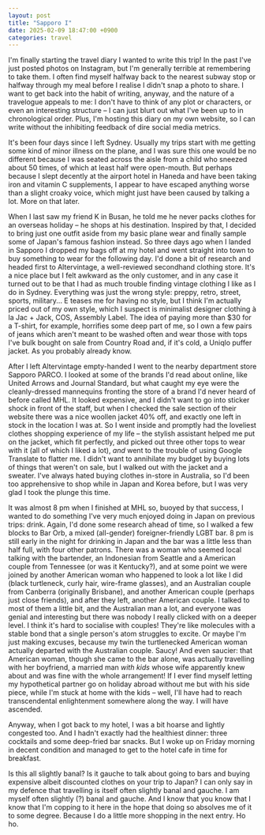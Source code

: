 ```yaml
---
layout: post
title: "Sapporo I"
date: 2025-02-09 18:47:00 +0900
categories: travel
---
```


I'm finally starting the travel diary I wanted to write this trip! In the past I've just posted photos on Instagram, but I'm generally terrible at remembering to take them. I often find myself halfway back to the nearest subway stop or halfway through my meal before I realise I didn't snap a photo to share. I want to get back into the habit of writing, anyway, and the nature of a travelogue appeals to me: I don't have to think of any plot or characters, or even an interesting structure – I can just blurt out what I've been up to in chronological order. Plus, I'm hosting this diary on my own website, so I can write without the inhibiting feedback of dire social media metrics. 

It's been four days since I left Sydney. Usually my trips start with me getting some kind of minor illness on the plane, and I was sure this one would be no different because I was seated across the aisle from a child who sneezed about 50 times, of which at least half were open-mouth. But perhaps because I slept decently at the airport hotel in Haneda and have been taking iron and vitamin C supplements, I appear to have escaped anything worse than a slight croaky voice, which might just have been caused by talking a lot. More on that later.

When I last saw my friend K in Busan, he told me he never packs clothes for an overseas holiday – he shops at his destination. Inspired by that, I decided to bring just one outfit aside from my basic plane wear and finally sample some of Japan's famous fashion instead. So three days ago when I landed in Sapporo I dropped my bags off at my hotel and went straight into town to buy something to wear for the following day. I'd done a bit of research and headed first to Altervintage, a well-reviewed secondhand clothing store. It's a nice place but I felt awkward as the only customer, and in any case it turned out to be that I had as much trouble finding vintage clothing I like as I do in Sydney. Everything was just the wrong style: preppy, retro, street, sports, military... E teases me for having no style, but I think I'm actually priced out of my own style, which I suspect is minimalist designer clothing à la Jac + Jack, COS, Assembly Label. The idea of paying more than $30 for a T-shirt, for example, horrifies some deep part of me, so I own a few pairs of jeans which aren't meant to be washed often and wear those with tops I've bulk bought on sale from Country Road and, if it's cold, a Uniqlo puffer jacket. As you probably already know.

After I left Altervintage empty-handed I went to the nearby department store Sapporo PARCO. I looked at some of the brands I'd read about online, like United Arrows and Journal Standard, but what caught my eye were the cleanly-dressed mannequins fronting the store of a brand I'd never heard of before called MHL. It looked expensive, and I didn't want to go into sticker shock in front of the staff, but when I checked the sale section of their website there was a nice woollen jacket 40% off, and exactly one left in stock in the location I was at. So I went inside and promptly had the loveliest clothes shopping experience of my life – the stylish assistant helped me put on the jacket, which fit perfectly, and picked out three other tops to wear with it (all of which I liked a lot), *and* went to the trouble of using Google Translate to flatter me. I didn't want to annihilate my budget by buying lots of things that weren't on sale, but I walked out with the jacket and a sweater. I've always hated buying clothes in-store in Australia, so I'd been too apprehensive to shop while in Japan and Korea before, but I was very glad I took the plunge this time.

It was almost 8 pm when I finished at MHL so, buoyed by that success, I wanted to do something I've very much enjoyed doing in Japan on previous trips: drink. Again, I'd done some research ahead of time, so I walked a few blocks to Bar Orb, a mixed (all-gender) foreigner-friendly LGBT bar. 8 pm is still early in the night for drinking in Japan and the bar was a little less than half full, with four other patrons. There was a woman who seemed local talking with the bartender, an Indonesian from Seattle and a American couple from Tennessee (or was it Kentucky?), and at some point we were joined by another American woman who happened to look a lot like I did (black turtleneck, curly hair, wire-frame glasses), and an Australian couple from Canberra (originally Brisbane), and another American couple (perhaps just close friends), and after they left, another American couple. I talked to most of them a little bit, and the Australian man a lot, and everyone was genial and interesting but there was nobody I really clicked with on a deeper level. I think it's hard to socialise with couples! They're like molecules with a stable bond that a single person's atom struggles to excite. Or maybe I'm just making excuses, because my twin the turtlenecked American woman actually departed with the Australian couple. Saucy! And even saucier: that American woman, though she came to the bar alone, was actually travelling with her boyfriend, a married man *with kids* whose wife apparently knew about and was fine with the whole arrangement! If I ever find myself letting my hypothetical partner go on holiday abroad without me but with his side piece, while I'm stuck at home with the kids – well, I'll have had to reach transcendental enlightenment somewhere along the way. I will have ascended.

Anyway, when I got back to my hotel, I was a bit hoarse and lightly congested too. And I hadn't exactly had the healthiest dinner: three cocktails and some deep-fried bar snacks. But I woke up on Friday morning in decent condition and managed to get to the hotel cafe in time for breakfast.

Is this all slightly banal? Is it gauche to talk about going to bars and buying expensive albeit discounted clothes on your trip to Japan? I can only say in my defence that travelling is itself often slightly banal and gauche. I am myself often slightly (?) banal and gauche. And I know that you know that I know that I'm copping to it here in the hope that doing so absolves me of it to some degree. Because I do a little more shopping in the next entry. Ho ho.